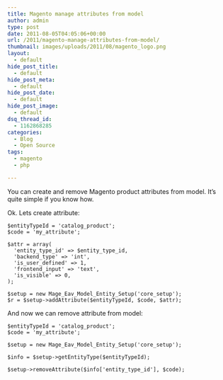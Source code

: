 ```yaml
---
title: Magento manage attributes from model
author: admin
type: post
date: 2011-08-05T04:05:06+00:00
url: /2011/magento-manage-attributes-from-model/
thumbnail: images/uploads/2011/08/magento_logo.png
layout:
  - default
hide_post_title:
  - default
hide_post_meta:
  - default
hide_post_date:
  - default
hide_post_image:
  - default
dsq_thread_id:
  - 1162868285
categories:
  - Blog
  - Open Source
tags:
  - magento
  - php

---
```

You can create and remove Magento product attributes from model. It&#8217;s quite simple if you know how.  
<!--more-->
  
Ok. Lets create attribute:

```
$entityTypeId = 'catalog_product';
$code = 'my_attribute';
 
$attr = array(
  'entity_type_id' => $entity_type_id,
  'backend_type' => 'int',
  'is_user_defined' => 1,
  'frontend_input' => 'text',
  'is_visible' => 0,
);
	 
$setup = new Mage_Eav_Model_Entity_Setup('core_setup');
$r = $setup->addAttribute($entityTypeId, $code, $attr);
```


And now we can remove attribute from model:

```
$entityTypeId = 'catalog_product';
$code = 'my_attribute';

$setup = new Mage_Eav_Model_Entity_Setup('core_setup');
	
$info = $setup->getEntityType($entityTypeId);
	
$setup->removeAttribute($info['entity_type_id'], $code);
```
